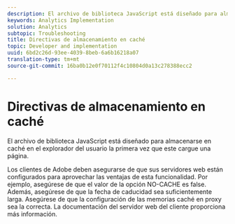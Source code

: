 ```yaml
---
description: El archivo de biblioteca JavaScript está diseñado para almacenarse en caché en el explorador del usuario la primera vez que este cargue una página.
keywords: Analytics Implementation
solution: Analytics
subtopic: Troubleshooting
title: Directivas de almacenamiento en caché
topic: Developer and implementation
uuid: 6bd2c26d-93ee-4039-8beb-6a6b16218a07
translation-type: tm+mt
source-git-commit: 16ba0b12e0f70112f4c10804d0a13c278388ecc2

---
```



# Directivas de almacenamiento en caché

El archivo de biblioteca JavaScript está diseñado para almacenarse en caché en el explorador del usuario la primera vez que este cargue una página.

Los clientes de Adobe deben asegurarse de que sus servidores web están configurados para aprovechar las ventajas de esta funcionalidad. Por ejemplo, asegúrese de que el valor de la opción NO-CACHE es false. Además, asegúrese de que la fecha de caducidad sea suficientemente larga. Asegúrese de que la configuración de las memorias caché en proxy sea la correcta. La documentación del servidor web del cliente proporciona más información.
